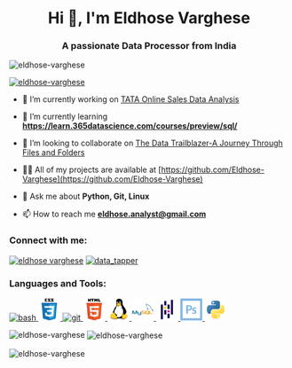 <h1 align="center">Hi 👋, I'm Eldhose Varghese</h1>
<h3 align="center">A passionate Data Processor from India</h3>

<p align="left"> <img src="https://komarev.com/ghpvc/?username=eldhose-varghese&label=Profile%20views&color=0e75b6&style=flat" alt="eldhose-varghese" /> </p>

<p align="left"> <a href="https://github.com/ryo-ma/github-profile-trophy"><img src="https://github-profile-trophy.vercel.app/?username=eldhose-varghese" alt="eldhose-varghese" /></a> </p>

- 🔭 I’m currently working on [TATA Online Sales Data Analysis](https://github.com/Eldhose-Varghese/TATA-Online-Sales-Data-Analysis)

- 🌱 I’m currently learning **https://learn.365datascience.com/courses/preview/sql/**

- 👯 I’m looking to collaborate on [The Data Trailblazer-A Journey Through Files and Folders](https://github.com/Eldhose-Varghese/The-Data-Trailblazer-A-Journey-Through-Files-and-Folders)

- 👨‍💻 All of my projects are available at [https://github.com/Eldhose-Varghese](https://github.com/Eldhose-Varghese)

- 💬 Ask me about **Python, Git, Linux**

- 📫 How to reach me **eldhose.analyst@gmail.com**

<h3 align="left">Connect with me:</h3>
<p align="left">
<a href="https://linkedin.com/in/eldhose varghese" target="blank"><img align="center" src="https://raw.githubusercontent.com/rahuldkjain/github-profile-readme-generator/master/src/images/icons/Social/linked-in-alt.svg" alt="eldhose varghese" height="30" width="40" /></a>
<a href="https://instagram.com/data_tapper" target="blank"><img align="center" src="https://raw.githubusercontent.com/rahuldkjain/github-profile-readme-generator/master/src/images/icons/Social/instagram.svg" alt="data_tapper" height="30" width="40" /></a>
</p>

<h3 align="left">Languages and Tools:</h3>
<p align="left"> <a href="https://www.gnu.org/software/bash/" target="_blank" rel="noreferrer"> <img src="https://www.vectorlogo.zone/logos/gnu_bash/gnu_bash-icon.svg" alt="bash" width="40" height="40"/> </a> <a href="https://www.w3schools.com/css/" target="_blank" rel="noreferrer"> <img src="https://raw.githubusercontent.com/devicons/devicon/master/icons/css3/css3-original-wordmark.svg" alt="css3" width="40" height="40"/> </a> <a href="https://git-scm.com/" target="_blank" rel="noreferrer"> <img src="https://www.vectorlogo.zone/logos/git-scm/git-scm-icon.svg" alt="git" width="40" height="40"/> </a> <a href="https://www.w3.org/html/" target="_blank" rel="noreferrer"> <img src="https://raw.githubusercontent.com/devicons/devicon/master/icons/html5/html5-original-wordmark.svg" alt="html5" width="40" height="40"/> </a> <a href="https://www.linux.org/" target="_blank" rel="noreferrer"> <img src="https://raw.githubusercontent.com/devicons/devicon/master/icons/linux/linux-original.svg" alt="linux" width="40" height="40"/> </a> <a href="https://www.mysql.com/" target="_blank" rel="noreferrer"> <img src="https://raw.githubusercontent.com/devicons/devicon/master/icons/mysql/mysql-original-wordmark.svg" alt="mysql" width="40" height="40"/> </a> <a href="https://pandas.pydata.org/" target="_blank" rel="noreferrer"> <img src="https://raw.githubusercontent.com/devicons/devicon/2ae2a900d2f041da66e950e4d48052658d850630/icons/pandas/pandas-original.svg" alt="pandas" width="40" height="40"/> </a> <a href="https://www.photoshop.com/en" target="_blank" rel="noreferrer"> <img src="https://raw.githubusercontent.com/devicons/devicon/master/icons/photoshop/photoshop-line.svg" alt="photoshop" width="40" height="40"/> </a> <a href="https://www.python.org" target="_blank" rel="noreferrer"> <img src="https://raw.githubusercontent.com/devicons/devicon/master/icons/python/python-original.svg" alt="python" width="40" height="40"/> </a> </p>

<p><img align="left" src="https://github-readme-stats.vercel.app/api/top-langs?username=eldhose-varghese&show_icons=true&locale=en&layout=compact" alt="eldhose-varghese" /></p>


<p>&nbsp;<img align="center" src="https://github-readme-stats.vercel.app/api?username=eldhose-varghese&show_icons=true&locale=en" alt="eldhose-varghese" /></p>

<p><img align="center" src="https://github-readme-streak-stats.herokuapp.com/?user=eldhose-varghese&" alt="eldhose-varghese" /></p>

